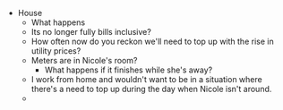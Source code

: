 - House
	- What happens
	- Its no longer fully bills inclusive?
	- How often now do you reckon we'll need to top up with the rise in utility prices?
	- Meters are in Nicole's room?
		- What happens if it finishes while she's away?
	- I work from home and wouldn't want to be in a situation where there's a need to top up during the day when Nicole isn't around.
	-